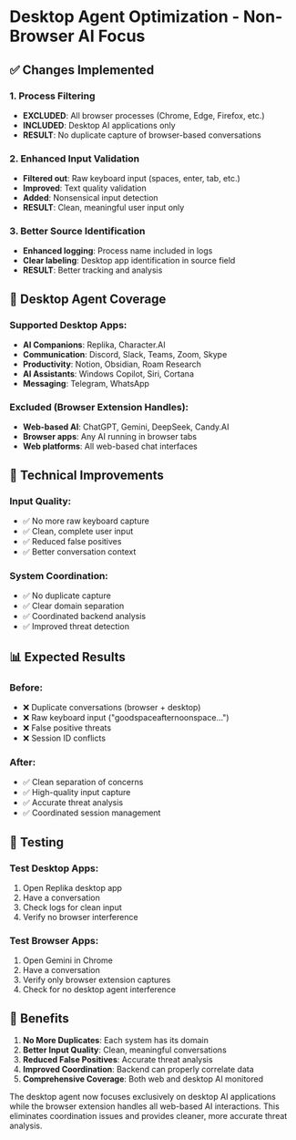 # Desktop Agent Optimization - Non-Browser AI Focus

## ✅ **Changes Implemented**

### **1. Process Filtering**
- **EXCLUDED**: All browser processes (Chrome, Edge, Firefox, etc.)
- **INCLUDED**: Desktop AI applications only
- **RESULT**: No duplicate capture of browser-based conversations

### **2. Enhanced Input Validation**
- **Filtered out**: Raw keyboard input (spaces, enter, tab, etc.)
- **Improved**: Text quality validation
- **Added**: Nonsensical input detection
- **RESULT**: Clean, meaningful user input only

### **3. Better Source Identification**
- **Enhanced logging**: Process name included in logs
- **Clear labeling**: Desktop app identification in source field
- **RESULT**: Better tracking and analysis

## 🎯 **Desktop Agent Coverage**

### **Supported Desktop Apps:**
- **AI Companions**: Replika, Character.AI
- **Communication**: Discord, Slack, Teams, Zoom, Skype
- **Productivity**: Notion, Obsidian, Roam Research
- **AI Assistants**: Windows Copilot, Siri, Cortana
- **Messaging**: Telegram, WhatsApp

### **Excluded (Browser Extension Handles):**
- **Web-based AI**: ChatGPT, Gemini, DeepSeek, Candy.AI
- **Browser apps**: Any AI running in browser tabs
- **Web platforms**: All web-based chat interfaces

## 🔧 **Technical Improvements**

### **Input Quality:**
- ✅ No more raw keyboard capture
- ✅ Clean, complete user input
- ✅ Reduced false positives
- ✅ Better conversation context

### **System Coordination:**
- ✅ No duplicate capture
- ✅ Clear domain separation
- ✅ Coordinated backend analysis
- ✅ Improved threat detection

## 📊 **Expected Results**

### **Before:**
- ❌ Duplicate conversations (browser + desktop)
- ❌ Raw keyboard input ("goodspaceafternoonspace...")
- ❌ False positive threats
- ❌ Session ID conflicts

### **After:**
- ✅ Clean separation of concerns
- ✅ High-quality input capture
- ✅ Accurate threat analysis
- ✅ Coordinated session management

## 🧪 **Testing**

### **Test Desktop Apps:**
1. Open Replika desktop app
2. Have a conversation
3. Check logs for clean input
4. Verify no browser interference

### **Test Browser Apps:**
1. Open Gemini in Chrome
2. Have a conversation
3. Verify only browser extension captures
4. Check for no desktop agent interference

## 🎉 **Benefits**

1. **No More Duplicates**: Each system has its domain
2. **Better Input Quality**: Clean, meaningful conversations
3. **Reduced False Positives**: Accurate threat analysis
4. **Improved Coordination**: Backend can properly correlate data
5. **Comprehensive Coverage**: Both web and desktop AI monitored

The desktop agent now focuses exclusively on desktop AI applications while the browser extension handles all web-based AI interactions. This eliminates coordination issues and provides cleaner, more accurate threat analysis. 